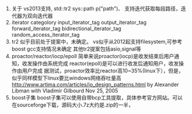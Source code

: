 1. 关于<filesystem>
vs2013支持, std::tr2
sys::path p("path")、
支持迭代获取每段路径，迭代器为双向迭代器
2. iterator categolory
input_iterator_tag 
output_iterator_tag 
forward_iterator_tag 
bidirectional_iterator_tag 
random_access_iterator_tag 
3. tr2
似乎目前处于提案中，未确定。
vs似乎从2012起支持filesystem,可参考boost
gcc支持情况未确定
其他tr2提案包括asio,signal等
4. proactor/reactor/iocp/epoll
简单来说proactor(iocp)是收发结束后用户通知，收发操作由系统完成
reactor(epoll)是可以进行收发后通知用户，收发操作由用户完成
据测试，proactor效率比reactor高10~35%(linux下），但是，似乎同样模型下linux要比windows网络吞吐量高
http://www.artima.com/articles/io_design_patterns.html
by Alexander Libman with Vladimir Gilbourd
Nov 25, 2005
5. boost子集
boost子集可以使用自带bcp工具提取，具体参考官方网站。可以在sourceforge下载，源码大小.7z大约是.zip的一半，
